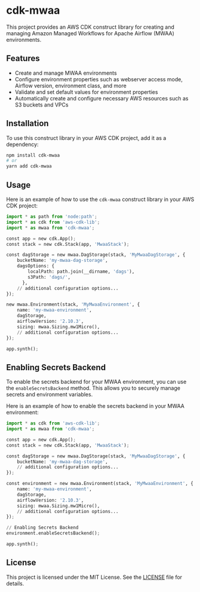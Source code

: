 # cdk-mwaa

This project provides an AWS CDK construct library for creating and managing Amazon Managed Workflows for Apache Airflow (MWAA) environments.

## Features

* Create and manage MWAA environments
* Configure environment properties such as webserver access mode, Airflow version, environment class, and more
* Validate and set default values for environment properties
* Automatically create and configure necessary AWS resources such as S3 buckets and VPCs

## Installation

To use this construct library in your AWS CDK project, add it as a dependency:

```sh
npm install cdk-mwaa
# or
yarn add cdk-mwaa
```

## Usage

Here is an example of how to use the `cdk-mwaa` construct library in your AWS CDK project:

```python
import * as path from 'node:path';
import * as cdk from 'aws-cdk-lib';
import * as mwaa from 'cdk-mwaa';

const app = new cdk.App();
const stack = new cdk.Stack(app, 'MwaaStack');

const dagStorage = new mwaa.DagStorage(stack, 'MyMwaaDagStorage', {
    bucketName: 'my-mwaa-dag-storage',
    dagsOptions: {
        localPath: path.join(__dirname, 'dags'),
        s3Path: 'dags/',
      },
    // additional configuration options...
});

new mwaa.Environment(stack, 'MyMwaaEnvironment', {
    name: 'my-mwaa-environment',
    dagStorage,
    airflowVersion: '2.10.3',
    sizing: mwaa.Sizing.mw1Micro(),
    // additional configuration options...
});

app.synth();
```

## Enabling Secrets Backend

To enable the secrets backend for your MWAA environment, you can use the `enableSecretsBackend` method. This allows you to securely manage secrets and environment variables.

Here is an example of how to enable the secrets backend in your MWAA environment:

```python
import * as cdk from 'aws-cdk-lib';
import * as mwaa from 'cdk-mwaa';

const app = new cdk.App();
const stack = new cdk.Stack(app, 'MwaaStack');

const dagStorage = new mwaa.DagStorage(stack, 'MyMwaaDagStorage', {
    bucketName: 'my-mwaa-dag-storage',
    // additional configuration options...
});

const environment = new mwaa.Environment(stack, 'MyMwaaEnvironment', {
    name: 'my-mwaa-environment',
    dagStorage,
    airflowVersion: '2.10.3',
    sizing: mwaa.Sizing.mw1Micro(),
    // additional configuration options...
});

// Enabling Secrets Backend
environment.enableSecretsBackend();

app.synth();
```

## License

This project is licensed under the MIT License. See the [LICENSE](LICENSE) file for details.
